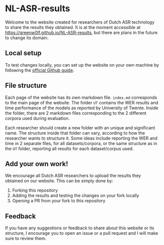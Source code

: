 # NL-ASR-results

Welcome to the website created for researchers of Dutch ASR technology to share the results they obtained. It is at the moment accessible at https://greenw0lf.github.io/NL-ASR-results, but there are plans in the future to change its domain.

## Local setup
To test changes locally, you can set up the website on your own machine by following the [official Github guide](https://docs.github.com/en/pages/setting-up-a-github-pages-site-with-jekyll/testing-your-github-pages-site-locally-with-jekyll).

## File structure
Each page of the website has its own markdown file. `index.md` corresponds to the main page of the website. The folder `UT` contains the WER results and time performance of the models as reported by University of Twente. Inside the folder, there are 2 markdown files corresponding to the 2 different corpora used during evaluation.

Each researcher should create a new folder with an unique and significant name. The structure inside that folder can vary, according to how the researcher wants to structure it. Some ideas include reporting the WER and time in 2 separate files, for all datasets/corpora, or the same structure as in the `UT` folder, reporting all results for each dataset/corpus used.

## Add your own work!
We encourage all Dutch ASR researchers to upload the results they obtained on our website. This can be simply done by:

1. Forking this repository
2. Adding the results and testing the changes on your fork locally
3. Opening a PR from your fork to this repository

## Feedback
If you have any suggestions or feedback to share about this website or its structure, I encourage you to open an issue or a pull request and I will make sure to review them.